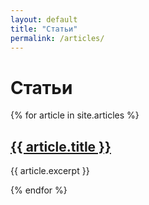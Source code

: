 ```yaml
---
layout: default
title: "Статьи"
permalink: /articles/
---
```

<h1>Статьи</h1>
{% for article in site.articles %}
  <h2><a href="{{ article.url }}">{{ article.title }}</a></h2>
  <p>{{ article.excerpt }}</p>
{% endfor %}
